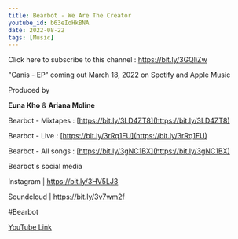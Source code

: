 ```yaml
---
title: Bearbot - We Are The Creator
youtube_id: b63eIoHkBNA
date: 2022-08-22
tags: [Music]
---
```

Click here to subscribe to this channel : https://bit.ly/3GQliZw

"Canis - EP" coming out March 18, 2022 on Spotify and Apple Music


Produced by

**Euna Kho** & **Ariana Moline**


Bearbot - Mixtapes : [https://bit.ly/3LD4ZT8](https://bit.ly/3LD4ZT8)

Bearbot - Live : [https://bit.ly/3rRq1FU](https://bit.ly/3rRq1FU)

Bearbot - All songs : [https://bit.ly/3gNC1BX](https://bit.ly/3gNC1BX)

Bearbot's social media

Instagram | https://bit.ly/3HV5LJ3

Soundcloud | https://bit.ly/3v7wm2f


#Bearbot


[YouTube Link](https://www.youtube.com/watch?v=b63eIoHkBNA)
